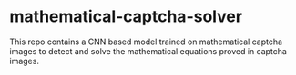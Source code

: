 # mathematical-captcha-solver
This repo contains a CNN based model trained on mathematical captcha images to detect and solve the mathematical equations proved in captcha images.
